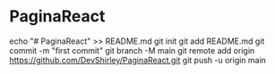 # PaginaReact
echo "# PaginaReact" >> README.md
git init
git add README.md
git commit -m "first commit"
git branch -M main
git remote add origin https://github.com/DevShirley/PaginaReact.git
git push -u origin main
